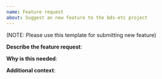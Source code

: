 ```yaml
---
name: Feature request
about: Suggest an new feature to the bds-etc project
---
```

(NOTE: Please use this template for submitting new feature)

**Describe the feature request**:

**Why is this needed**:

**Additional context**:

